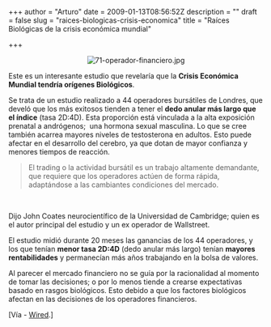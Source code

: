 +++
author = "Arturo"
date = 2009-01-13T08:56:52Z
description = ""
draft = false
slug = "raices-biologicas-crisis-economica"
title = "Raíces Biológicas de la crisis económica mundial"

+++

 <p align="center"><img src="http://geeksan.com/wp-content/uploads/import/71-operador-financiero.jpg" alt="71-operador-financiero.jpg" /></p>

<p>Este es un interesante estudio que revelaría que la <b>Crisis Económica Mundial tendría orígenes Biológicos</b>.</p>

<p>Se trata de un estudio realizado a 44 operadores bursátiles de Londres, que develó que los más exitosos tienden a tener el <strong>dedo anular más largo que el índice</strong> (tasa 2D:4D). Esta proporción está vinculada a la alta exposición prenatal a andrógenos;&nbsp; una hormona sexual masculina. Lo que se cree también acarrea mayores niveles de testosterona en adultos. Esto puede afectar en el desarrollo del cerebro, ya que dotan de mayor confianza y menores tiempos de reacción.</p>

<p></p><blockquote> El trading o la actividad bursátil es un trabajo altamente demandante, que requiere que los operadores actúen de forma rápida, adaptándose a las cambiantes condiciones del mercado.</blockquote>&nbsp;

<p>Dijo John Coates neurocientífico de la Universidad de Cambridge; quien es el autor principal del estudio y un ex operador de Wallstreet.</p>

<p>El estudio midió durante 20 meses las ganancias de los 44 operadores, y los que tenían <strong>menor tasa 2D:4D</strong> (dedo anular más largo) tenían <strong>mayores rentabilidades</strong> y permanecían más años trabajando en la bolsa de valores.</p>

<p>Al parecer el mercado financiero no se guía por la racionalidad al momento de tomar las decisiones; o por lo menos tiende a crearse expectativas basado en rasgos biológicos. Esto debido a&nbsp;que los factores biológicos afectan en las decisiones de los operadores financieros.</p>



<p>[Vía - <a href="http://geek.cl/wp-content/uploads/2009/01/financebiology.html">Wired</a>.]</p>